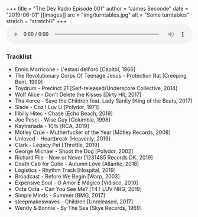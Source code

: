 +++
title = "The Dev Radio Episode 001"
author = "James Seconde"
date = "2019-06-01"
[[images]]
  src = "img/turntables.jpg"
  alt = "Some turntables"
  stretch = "stretchH"
+++
<AUDIO
    style="width:100%;"
    controls
    src="https://devtheatre.s3-eu-west-1.amazonaws.com/The+Dev+Radio+001.mp3">
    Your browser does not support the
    <code>audio</code> element.
</AUDIO>

### Tracklist

* Ennio Morricone - L'estasi dell'oro [Capitol, 1966]
* The Revolutionary Corps Of Teenage Jesus - Protection Rat [Creeping Bent, 1999]
* Toydrum - Precinct 21 [Self-released/Underscore Collective, 2014]
* Wolf Alice - Don't Delete the Kisses [Dirty Hit, 2017]
* Tha 4orce - Save the Children feat. Lady Sanity [King of the Beats, 2017]
* Slade - Coz I Luv U [Polydor, 1971]
* Illbilly Hitec - Chase [Echo Beach, 2019]
* Joe Pesci - Wise Guy [Columbia, 1998]
* Kaytranada - 10% [RCA, 2019]
* Mötley Crüe - Mutherfucker of the Year [Mötley Records, 2008]
* Unloved - Heartbreak [Heavenly, 2019]
* Clark - Legacy Pet [Throttle, 2019]
* George Michael - Shoot the Dog [Polydor, 2002]
* Richard File - Now or Never [1231485 Records DK, 2019]
* Death Cab for Cutie - Autumn Love [Atlantic, 2018]
* Logistics - Rhythm Track [Hospital, 2019]
* Broadcast - Before We Begin [Warp, 2003]
* Expensive Soul - O Amor É Mágico [Vidisco, 2010]
* Octa Octa - Can You See Me? [T4T LUV NRG, 2019]
* Simple Minds - Summer [BMG, 2017]
* sleepmakeswaves - Children [Unreleased, 2017]
* Wendy & Bonnie - By The Sea [Skye Records, 1969]